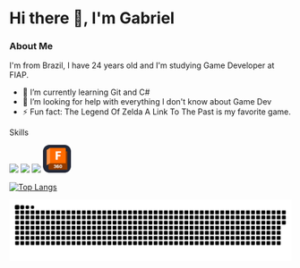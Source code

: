 <!-- Title -->
<h1> Hi there 👋, I'm Gabriel </h1>

<!-- About Me Title -->
<h3> About Me </h3>
<!-- About Me Title -->
I'm from Brazil, I have 24 years old and I'm studying Game Developer at FIAP.

- 🌱 I’m currently learning Git and C# 
- 🤔 I’m looking for help with everything I don't know about Game Dev 
- ⚡ Fun fact: The Legend Of Zelda A Link To The Past is my favorite game. 

Skills

<!-- Softwares Badges -->
<div class="Softwares">
  <img src="https://img.shields.io/badge/Unity-595959?logo=unity&logoColor=white&&labelColor=252525&style=for-the-badg" height=25px>
  <img src="https://custom-icon-badges.demolab.com/badge/Maya-39a5cc?logo=autodesk-maya&labelColor=37515B&style=flat" height=25px>
  <img src="https://custom-icon-badges.demolab.com/badge/Fusion-FF6B00.svg?logo=fusion-360&labelColor=5A361E&style=flat" height=25px>
  <picture>
    <source media="(prefers-color-scheme: light)" srcset="https://github.com/DvoraGames/dvoragames/blob/icons/Fusion360-Light.svg" />
    <img src="https://github.com/DvoraGames/dvoragames/blob/icons/Fusion360-Dark.svg" width=50px>
  </picture>
</div>

[![Top Langs](https://github-readme-stats.vercel.app/api/top-langs/?username=DvoraGames&layout=compact&theme=dark#gh-dark-mode-only)](https://github.com/anuraghazra/github-readme-stats)

<picture>
  <source media="(prefers-color-scheme: light)" srcset="https://github.com/DvoraGames/dvoragames/blob/output/github-snake.svg" />
  <img alt="github-snake" src="github-snake-dark.svg" />
</picture>
